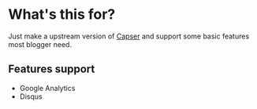 # What's this for?

Just make a upstream version of [Capser](https://github.com/TryGhost/Casper) and support some basic features most blogger need.

## Features support

* Google Analytics
* Disqus

